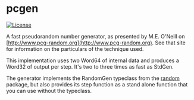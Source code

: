 # pcgen
[![License](https://img.shields.io/badge/License-Apache%202.0-blue.svg)](https://opensource.org/licenses/Apache-2.0)

A fast pseudorandom number generator, as presented by M.E. O'Neill on
[http://www.pcg-random.org](http://www.pcg-random.org). See that site for
information on the particulars of the technique used.

This implementation uses two Word64 of internal data and produces a Word32 of
output per step. It's two to three times as fast as StdGen.

The generator implements the RandomGen typeclass from the
[random](https://hackage.haskell.org/package/random-1.1/docs/System-Random.html)
package, but also provides its step function as a stand alone function that you
can use without the typeclass.
